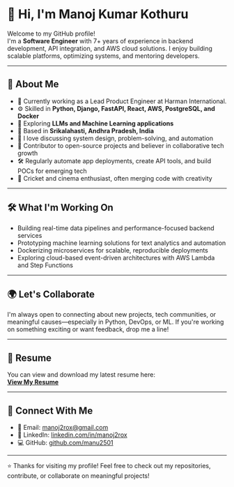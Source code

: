 # 👋 Hi, I'm Manoj Kumar Kothuru

Welcome to my GitHub profile!  
I'm a **Software Engineer** with 7+ years of experience in backend development, API integration, and AWS cloud solutions. I enjoy building scalable platforms, optimizing systems, and mentoring developers.

---

## 🧠 About Me  
- 💼 Currently working as a Lead Product Engineer at Harman International.
- ⚙️ Skilled in **Python, Django, FastAPI, React, AWS, PostgreSQL, and Docker**
- 🌱 Exploring **LLMs and Machine Learning applications**
- 📍 Based in **Srikalahasti, Andhra Pradesh, India**
- 💬 I love discussing system design, problem-solving, and automation
- 🚀 Contributor to open-source projects and believer in collaborative tech growth
- 🛠️ Regularly automate app deployments, create API tools, and build POCs for emerging tech
- 🏏 Cricket and cinema enthusiast, often merging code with creativity

---

## 🛠️ What I'm Working On
- Building real-time data pipelines and performance-focused backend services
- Prototyping machine learning solutions for text analytics and automation
- Dockerizing microservices for scalable, reproducible deployments
- Exploring cloud-based event-driven architectures with AWS Lambda and Step Functions

---

## 🌍 Let's Collaborate
I'm always open to connecting about new projects, tech communities, or meaningful causes—especially in Python, DevOps, or ML. If you're working on something exciting or want feedback, drop me a line!

---

## 📜 Resume
You can view and download my latest resume here:  
[**View My Resume**](https://manu2501.github.io/personal-resume/)

---

## 🔗 Connect With Me
- 📧 Email: [manoj2rox@gmail.com](mailto:manoj2rox@gmail.com)
- 🔗 LinkedIn: [linkedin.com/in/manoj2rox](https://linkedin.com/in/manoj2rox)
- 💻 GitHub: [github.com/manu2501](https://github.com/manu2501)

---

⭐ Thanks for visiting my profile! Feel free to check out my repositories, contribute, or collaborate on meaningful projects!
